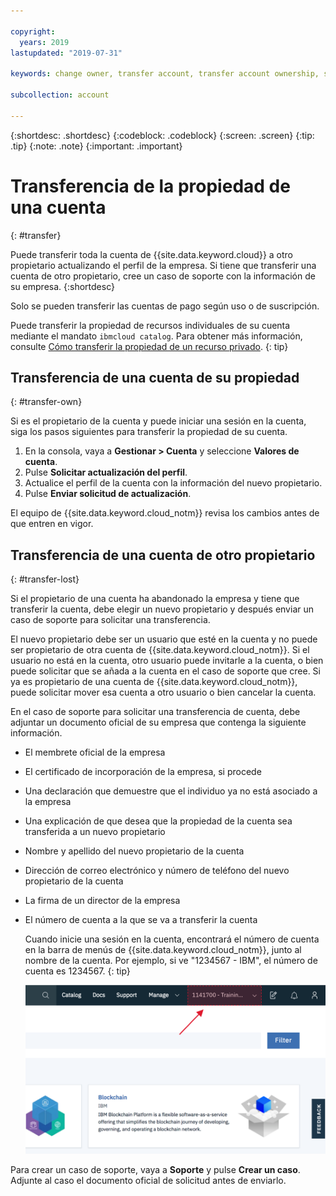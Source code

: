 ```yaml
---

copyright:
  years: 2019
lastupdated: "2019-07-31"

keywords: change owner, transfer account, transfer account ownership, switch owner, transfer owner

subcollection: account

---
```


{:shortdesc: .shortdesc}
{:codeblock: .codeblock}
{:screen: .screen}
{:tip: .tip}
{:note: .note}
{:important: .important}

# Transferencia de la propiedad de una cuenta
{: #transfer}

Puede transferir toda la cuenta de {{site.data.keyword.cloud}} a otro propietario actualizando el perfil de la empresa. Si tiene que transferir una cuenta de otro propietario, cree un caso de soporte con la información de su empresa.
{:shortdesc}

Solo se pueden transferir las cuentas de pago según uso o de suscripción.

Puede transferir la propiedad de recursos individuales de su cuenta mediante el mandato `ibmcloud catalog`. Para obtener más información, consulte [Cómo transferir la propiedad de un recurso privado](/docs/account?topic=account-include#owners).
{: tip}

## Transferencia de una cuenta de su propiedad
{: #transfer-own}

Si es el propietario de la cuenta y puede iniciar una sesión en la cuenta, siga los pasos siguientes para transferir la propiedad de su cuenta.

1. En la consola, vaya a **Gestionar > Cuenta** y seleccione **Valores de cuenta**.
1. Pulse **Solicitar actualización del perfil**.
1. Actualice el perfil de la cuenta con la información del nuevo propietario.
1. Pulse **Enviar solicitud de actualización**.

El equipo de {{site.data.keyword.cloud_notm}} revisa los cambios antes de que entren en vigor.

## Transferencia de una cuenta de otro propietario
{: #transfer-lost}

Si el propietario de una cuenta ha abandonado la empresa y tiene que transferir la cuenta, debe elegir un nuevo propietario y después enviar un caso de soporte para solicitar una transferencia. 

El nuevo propietario debe ser un usuario que esté en la cuenta y no puede ser propietario de otra cuenta de {{site.data.keyword.cloud_notm}}. Si el usuario no está en la cuenta, otro usuario puede invitarle a la cuenta, o bien puede solicitar que se añada a la cuenta en el caso de soporte que cree. Si ya es propietario de una cuenta de {{site.data.keyword.cloud_notm}}, puede solicitar mover esa cuenta a otro usuario o bien cancelar la cuenta.

En el caso de soporte para solicitar una transferencia de cuenta, debe adjuntar un documento oficial de su empresa que contenga la siguiente información.
- El membrete oficial de la empresa
- El certificado de incorporación de la empresa, si procede
- Una declaración que demuestre que el individuo ya no está asociado a la empresa
- Una explicación de que desea que la propiedad de la cuenta sea transferida a un nuevo propietario
- Nombre y apellido del nuevo propietario de la cuenta
- Dirección de correo electrónico y número de teléfono del nuevo propietario de la cuenta
- La firma de un director de la empresa
- El número de cuenta a la que se va a transferir la cuenta

   Cuando inicie una sesión en la cuenta, encontrará el número de cuenta en la barra de menús de {{site.data.keyword.cloud_notm}}, junto al nombre de la cuenta. Por ejemplo, si ve "1234567 - IBM", el número de cuenta es 1234567.
   {: tip}

   ![Una captura de pantalla del selector de cuentas en la barra de menús de la consola. El selector de cuentas muestra el nombre y el número de cuenta, y debe seleccionar la cuenta actual para ver una lista de las otras cuentas a las que puede acceder.](images/account-faq.svg "El selector de cuentas muestra el nombre y el número de la cuenta, y debe seleccionar la cuenta actual para ver una lista de las otras cuentas a las que puede acceder.")

Para crear un caso de soporte, vaya a **Soporte** y pulse **Crear un caso**. Adjunte al caso el documento oficial de solicitud antes de enviarlo.
